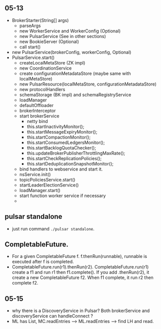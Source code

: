 ## 05-13
* BrokerStarter(String[] args)
  * parseArgs
  * new WorkerService and WorkerConfig (Optional)
  * new PulsarService (See in other sections)
  * new BookieServer (Optional)
  * call start()
* new PulsarService(brokerConfig, workerConfig, Optional<WorkerService>)
* PulsarService.start()
  * createLocalMetaStore (ZK impl)
  * new CoordinationService
  * create configurationMetadataStore (maybe same with localMetaStore)
  * new PulsarResource(localMetaStore, configurationMetadataStore)
  * new protocolHandlers
  * schemaStorage (BK impl) and schemaRegistryService
  * loadManager
  * defaultOffloader
  * brokerInterceptor
  * start brokerService
    * netty bind
    * this.startInactivityMonitor();
    * this.startMessageExpiryMonitor();
    * this.startCompactionMonitor();
    * this.startConsumedLedgersMonitor();
    * this.startBacklogQuotaChecker();
    * this.updateBrokerPublisherThrottlingMaxRate();
    * this.startCheckReplicationPolicies();
    * this.startDeduplicationSnapshotMonitor();
  * bind handlers to webservice and start it.
  * nsService.init()
  * topicPoliciesService.start()
  * startLeaderElectionService()
  * loadManager.start()
  * start function worker service if necessary
  * 

## pulsar standalone 
* just run command `./pulsar standalone`.

## CompletableFuture.
* For a given CompletableFuture f. f.thenRun(runnable), runnable is executed after f is completed.
* CompletableFuture.run(r1).thenRun(r2). CompletableFuture.run(r1) create a f1 and run r1 then f1.complete().
If you add .thenRun(r2), it create a new CompletableFuture f2. When f1 complete, it run r2 then complete f2.
  

## 05-15
* why there is a DiscoveryService in Pulsar? Both brokerService and discoveryService can handleConnect ?
* ML has List<LedgerHandle>, MC.readEntries --> ML.readEntries --> find LH and read.
